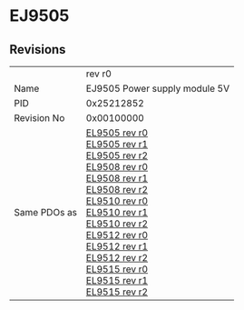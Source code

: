 # EJ9505

## Revisions
<table>
<tr>
<td></td>
<td>rev r0</td>
</tr>
<tr>
<td>Name</td>
<td>EJ9505 Power supply module 5V</td>
</tr>
<tr>
<td>PID</td>
<td>0x25212852</td>
</tr>
<tr>
<td>Revision No</td>
<td>0x00100000</td>
</tr>
<tr>
<td>Same PDOs as</td>
<td><a href="EL9505.md">EL9505 rev r0</a><br/><a href="EL9505.md">EL9505 rev r1</a><br/><a href="EL9505.md">EL9505 rev r2</a><br/><a href="EL9508.md">EL9508 rev r0</a><br/><a href="EL9508.md">EL9508 rev r1</a><br/><a href="EL9508.md">EL9508 rev r2</a><br/><a href="EL9510.md">EL9510 rev r0</a><br/><a href="EL9510.md">EL9510 rev r1</a><br/><a href="EL9510.md">EL9510 rev r2</a><br/><a href="EL9512.md">EL9512 rev r0</a><br/><a href="EL9512.md">EL9512 rev r1</a><br/><a href="EL9512.md">EL9512 rev r2</a><br/><a href="EL9515.md">EL9515 rev r0</a><br/><a href="EL9515.md">EL9515 rev r1</a><br/><a href="EL9515.md">EL9515 rev r2</a></td>
</tr>
</table>
